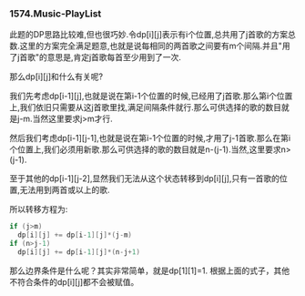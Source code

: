 ### 1574.Music-PlayList

此题的DP思路比较难,但也很巧妙.令dp[i][j]表示有i个位置,总共用了j首歌的方案总数.这里的方案完全满足题意,也就是说每相同的两首歌之间要有m个间隔.并且"用了j首歌"的意思是,肯定j首歌每首至少用到了一次.

那么dp[i][j]和什么有关呢?

我们先考虑dp[i-1][j],也就是说在第i-1个位置的时候,已经用了j首歌.那么第i个位置上,我们依旧只需要从这j首歌里找,满足间隔条件就行.那么可供选择的歌的数目就是j-m.当然这里要求j>m才行.

然后我们考虑dp[i-1][j-1],也就是说在第i-1个位置的时候,才用了j-1首歌.那么在第i个位置上,我们必须用新歌.那么可供选择的歌的数目就是n-(j-1).当然,这里要求n>(j-1).

至于其他的dp[i-1][j-2],显然我们无法从这个状态转移到dp[i][j],只有一首歌的位置,无法用到两首或以上的歌.

所以转移方程为:
```cpp
if (j>m)
  dp[i][j] += dp[i-1][j]*(j-m)
if (n>j-1)
  dp[i][j] += dp[i-1][j]*(n-j+1)
```
那么边界条件是什么呢？其实非常简单，就是dp[1][1]=1. 根据上面的式子，其他不符合条件的dp[i][j]都不会被赋值。
